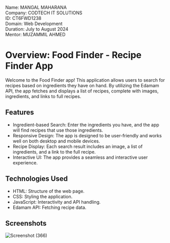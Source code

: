 Name: MANGAL MAHARANA<br/>
Company: CODTECH IT SOLUTIONS<br/>
ID: CT6FWD1238<br/>
Domain: Web Development<br/>
Duration: July to August 2024<br/>
Mentor: MUZAMMIL AHMED<br/>

# Overview: Food Finder - Recipe Finder App
Welcome to the Food Finder app! This application allows users to search for recipes based on ingredients they have on hand. By utilizing the Edamam API, the app fetches and displays a list of recipes, complete with images, ingredients, and links to full recipes.

## Features
* Ingredient-based Search: Enter the ingredients you have, and the app will find recipes that use those ingredients.
* Responsive Design: The app is designed to be user-friendly and works well on both desktop and mobile devices.
* Recipe Display: Each search result includes an image, a list of ingredients, and a link to the full recipe.
* Interactive UI: The app provides a seamless and interactive user experience.

## Technologies Used
* HTML: Structure of the web page.
* CSS: Styling the application.
* JavaScript: Interactivity and API handling.
* Edamam API: Fetching recipe data.

## Screenshots
![Screenshot (366)](https://github.com/user-attachments/assets/975ac71b-fcde-4c8d-85f0-9c11f9297abc)
